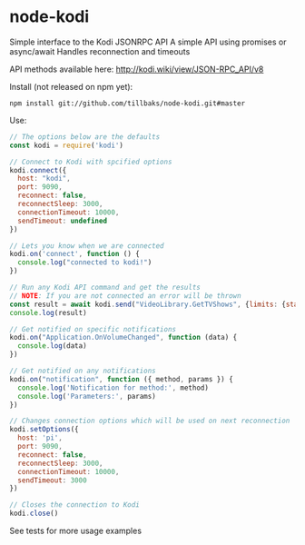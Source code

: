 node-kodi
=========

Simple interface to the Kodi JSONRPC API
A simple API using promises or async/await
Handles reconnection and timeouts

API methods available here: http://kodi.wiki/view/JSON-RPC_API/v8

Install (not released on npm yet):
```
npm install git://github.com/tillbaks/node-kodi.git#master
```

Use:
```javascript
// The options below are the defaults
const kodi = require('kodi')

// Connect to Kodi with spcified options
kodi.connect({
  host: "kodi",
  port: 9090,
  reconnect: false,
  reconnectSleep: 3000,
  connectionTimeout: 10000,
  sendTimeout: undefined
})

// Lets you know when we are connected
kodi.on('connect', function () {
  console.log("connected to kodi!")
})

// Run any Kodi API command and get the results
// NOTE: If you are not connected an error will be thrown
const result = await kodi.send("VideoLibrary.GetTVShows", {limits: {start: 0, end: 2}})
console.log(result)

// Get notified on specific notifications
kodi.on("Application.OnVolumeChanged", function (data) {
  console.log(data)
})

// Get notified on any notifications
kodi.on("notification", function ({ method, params }) {
  console.log('Notification for method:', method)
  console.log('Parameters:', params)
})

// Changes connection options which will be used on next reconnection
kodi.setOptions({
  host: 'pi',
  port: 9090,
  reconnect: false,
  reconnectSleep: 3000,
  connectionTimeout: 10000,
  sendTimeout: 3000
})

// Closes the connection to Kodi
kodi.close()
```

See tests for more usage examples
